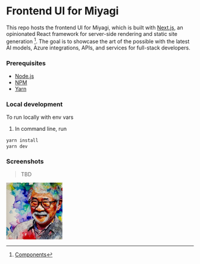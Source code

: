 # Frontend UI for Miyagi
This repo hosts the frontend UI for Miyagi, which is built with [Next.js](https://nextjs.org/), an opinionated React framework for server-side rendering and static site generation [^fn].
The goal is to showcase the art of the possible with the latest AI models, Azure integrations, APIs, and services for full-stack developers.

### Prerequisites

- [Node.js](https://nodejs.org/)
- [NPM](https://npm.org)
- [Yarn](https://yarnpkg.com)

### Local development
To run locally with env vars

1.  In command line, run
```shell
yarn install
yarn dev
```
### Screenshots
> TBD

<img src="public/images/readme/1.png" width=30% height=30%>

[^fn]: [Components](https://mui.com/material-ui/getting-started/overview/)
